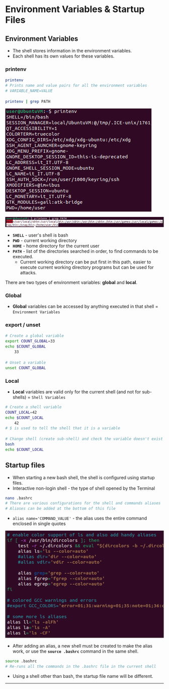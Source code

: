 

# Environment Variables & Startup Files

## Environment Variables

- The shell stores information in the environment variables.
- Each shell has its own values for these variables.

### printenv

```bash
printenv
# Prints name and value pairs for all the environment variables
# VARIABLE_NAME=VALUE

printenv | grep PATH
```

![](.gitbook/assets/image-20221010190521527.png)

![](.gitbook/assets/image-20221010191004310.png)

- **`SHELL`** - user's shell is bash
- **`PWD`** - current working directory
- **`HOME`** - home directory for the current user
- **`PATH`** - list of the directories searched in order, to find commands to be executed.
  - Current working directory can be put first in this path, easier to execute current working directory programs but can be used for attacks.

There are two types of environment variables: **global** and **local**.

### Global

- **Global** variables can be accessed by anything executed in that shell = `Environment Variables`

### export / unset

```bash
# Create a global variable
export COUNT_GLOBAL=33
echo $COUNT_GLOBAL
	33

# Unset a variable
unset COUNT_GLOBAL
```

### Local

- **Local** variables are valid only for the current shell (and not for sub-shells) = `Shell Variables`

```bash
# Create a shell variable
COUNT_LOCAL=42
echo $COUNT_LOCAL
	42
# $ is used to tell the shell that it is a variable

# Change shell (create sub-shell) and check the variable doesn't exist
bash
echo $COUNT_LOCAL
```

## Startup files

- When starting a new bash shell, the shell is configured using startup files.
- Interactive non-login shell - the type of shell opened by the Terminal

```bash
nano .bashrc
# There are various configurations for the shell and commands aliases
# Aliases can be added at the bottom of this file
```

- `alias name='COMMAND_VALUE'` - the alias uses the entire command enclosed in single quotes

![](.gitbook/assets/image-20221010203032874.png)

- After adding an alias, a new shell must be created to make the alias work, or use the **`source .bashrc`** command in the same shell.

```bash
source .bashrc
# Re-runs all the commands in the .bashrc file in the current shell
```

- Using a shell other than bash, the startup file name will be different.

------

